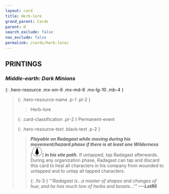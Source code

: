 ```yaml
---
layout: card
title: Herb-lore
grand_parent: Cards
parent: H
search_exclude: false
nav_exclude: false
permalink: /cards/herb-lore/
---
```


## PRINTINGS


### _Middle-earth: Dark Minions_

{: .hero-resource .mx-sm-6 .mx-md-8 .mx-lg-10 .mb-4 }
> {: .hero-resource-name .p-1 .pl-2 }
> > <div class="card-mp"></div>
> > <div class="card-name">Herb-lore</div>
>
> {: .card-classification .pr-2 }
> Permanent-event
>
> {: .hero-resource-text .black-text .p-2 }
> > ***Playable on Radagast while moving during his movement/hazard phase if there is at least one Wilderness*** <nobr>[<img src="/assets/images/wilderness.svg">]</nobr> ***in his site path.*** If untapped, tap Radagast afterwards. During any organization phase, Radagast can tap and discard this card to heal all characters in his company from wounded to untapped and to untap all tapped characters. 
> > 
> > {: .fs-3 } 
> > _“‘Radagast is...a master of shapes and changes of hue; and he has much lore of herbs and beasts...’”_ ***---&#65279;LotRII*** 
> 
